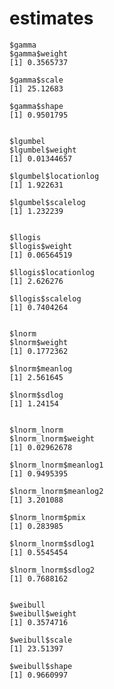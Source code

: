 # estimates

    $gamma
    $gamma$weight
    [1] 0.3565737
    
    $gamma$scale
    [1] 25.12683
    
    $gamma$shape
    [1] 0.9501795
    
    
    $lgumbel
    $lgumbel$weight
    [1] 0.01344657
    
    $lgumbel$locationlog
    [1] 1.922631
    
    $lgumbel$scalelog
    [1] 1.232239
    
    
    $llogis
    $llogis$weight
    [1] 0.06564519
    
    $llogis$locationlog
    [1] 2.626276
    
    $llogis$scalelog
    [1] 0.7404264
    
    
    $lnorm
    $lnorm$weight
    [1] 0.1772362
    
    $lnorm$meanlog
    [1] 2.561645
    
    $lnorm$sdlog
    [1] 1.24154
    
    
    $lnorm_lnorm
    $lnorm_lnorm$weight
    [1] 0.02962678
    
    $lnorm_lnorm$meanlog1
    [1] 0.9495395
    
    $lnorm_lnorm$meanlog2
    [1] 3.201088
    
    $lnorm_lnorm$pmix
    [1] 0.283985
    
    $lnorm_lnorm$sdlog1
    [1] 0.5545454
    
    $lnorm_lnorm$sdlog2
    [1] 0.7688162
    
    
    $weibull
    $weibull$weight
    [1] 0.3574716
    
    $weibull$scale
    [1] 23.51397
    
    $weibull$shape
    [1] 0.9660997
    
    

